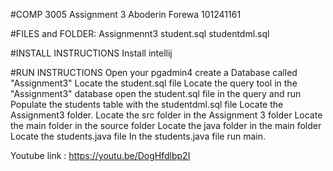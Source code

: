 #COMP 3005 Assignment 3
Aboderin Forewa 101241161

#FILES and FOLDER:
Assignmennt3
student.sql
studentdml.sql

#INSTALL INSTRUCTIONS
Install intellij 
 
#RUN INSTRUCTIONS 
Open your pgadmin4
create a Database called "Assignment3"
Locate the student.sql file
Locate the query tool in the "Assignment3" database
open the student.sql file in the query and run
Populate the students table with the studentdml.sql file
Locate the Assignment3 folder.
Locate the src folder in the Assignment 3 folder
Locate the main folder in the source folder
Locate the java folder in the main folder
Locate the students.java file
In the students.java file run main.

Youtube link : https://youtu.be/DogHfdlbp2I

